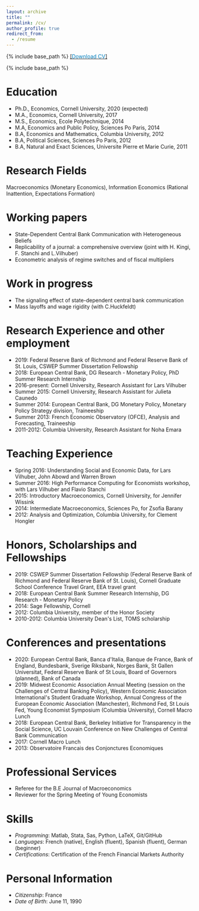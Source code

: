 ```yaml
---
layout: archive
title: ""
permalink: /cv/
author_profile: true
redirect_from:
  - /resume
---
```

{% include base_path %}
[[<span style="color:#007CBB">Download CV</span>]](../files/Herbert-Sylverie_CV.pdf)

{% include base_path %}

Education
======
* Ph.D., Economics, Cornell University, 2020 (expected)
* M.A., Economics, Cornell University, 2017
* M.S., Economics, Ecole Polytechnique, 2014
* M.A, Economics and Public Policy, Sciences Po Paris, 2014
* B.A, Economics and Mathematics, Columbia University, 2012
* B.A, Political Sciences, Sciences Po Paris, 2012
* B.A, Natural and Exact Sciences, Universite Pierre et Marie Curie, 2011

Research Fields
======
Macroeconomics (Monetary Economics), Information Economics (Rational Inattention, Expectations Formation)

Working papers
======
* State-Dependent Central Bank Communication with Heterogeneous Beliefs
* Replicability of a journal: a comprehensive overview (joint with H. Kingi, F. Stanchi and L.Vilhuber)
* Econometric analysis of regime switches and of fiscal multipliers


Work in progress
======
* The signaling effect of state-dependent central bank communication 
* Mass layoffs and wage rigidity (with C.Huckfeldt)


Research Experience and other employment
======
* 2019: Federal Reserve Bank of Richmond and Federal Reserve Bank of St. Louis, CSWEP Summer Dissertation Fellowship 
* 2018: European Central Bank, DG Research - Monetary Policy, PhD Summer Research Internship
* 2016-present: Cornell University, Research Assistant for Lars Vilhuber
* Summer 2015: Cornell University, Research Assistant for Julieta Caunedo
* Summer 2014: European Central Bank, DG Monetary Policy, Monetary Policy Strategy division, Traineeship 
* Summer 2013: French Economic Observatory (OFCE), Analysis and Forecasting, Traineeship
* 2011-2012: Columbia University, Research Assistant for Noha Emara

Teaching Experience
======
* Spring 2016: Understanding Social and Economic Data, for Lars Vilhuber, John Abowd and Warren Brown
* Summer 2016: High Performance Computing for Economists workshop, with Lars Vilhuber and Flavio Stanchi
* 2015: Introductory Macroeconomics, Cornell University, for Jennifer Wissink
* 2014: Intermediate Macroeconomics, Sciences Po, for Zsofia Barany
* 2012: Analysis and Optimization, Columbia University, for Clement Hongler


Honors, Scholarships and Fellowships
======
* 2019: CSWEP Summer Dissertation Fellowship (Federal Reserve Bank of Richmond and Federal Reserve Bank of St. Louis), Cornell Graduate School Conference Travel Grant, EEA travel grant
* 2018: European Central Bank Summer Research Internship, DG Research - Monetary Policy
* 2014: Sage Fellowship, Cornell
* 2012: Columbia University, member of the Honor Society
* 2010-2012: Columbia University Dean's List, TOMS scholarship
  
Conferences and presentations
======
* 2020: European Central Bank, Banca d'Italia, Banque de France, Bank of England, Bundesbank, Sverige Riksbank, Norges Bank, St Gallen Universitat, Federal Reserve Bank of St Louis, Board of Governors (planned), Bank of Canada 
* 2019: Midwest Economic Association Annual Meeting (session on the Challenges of Central Banking Policy), Western Economic Association International's Student Graduate Workshop, Annual Congress of the European Economic Association (Manchester), Richmond Fed, St Louis Fed, Young Economist Symposium (Columbia University), Cornell Macro Lunch
* 2018: European Central Bank, Berkeley Initiative for Transparency in the Social Science, UC Louvain Conference on New Challenges of Central Bank Communication
* 2017: Cornell Macro Lunch
* 2013: Observatoire Francais des Conjonctures Economiques
  
Professional Services 
======
* Referee for the B.E Journal of Macroeconomics
* Reviewer for the Spring Meeting of Young Economists

Skills
======
* <em>Programming</em>: Matlab, Stata, Sas, Python, LaTeX, Git/GitHub
* <em>Languages</em>: French (native), English (fluent), Spanish (fluent), German (beginner)
* <em>Certifications</em>: Certification of the French Financial Markets Authority
  
Personal Information
======
* <em>Citizenship</em>:	France
* <em>Date of Birth</em>: June 11, 1990
